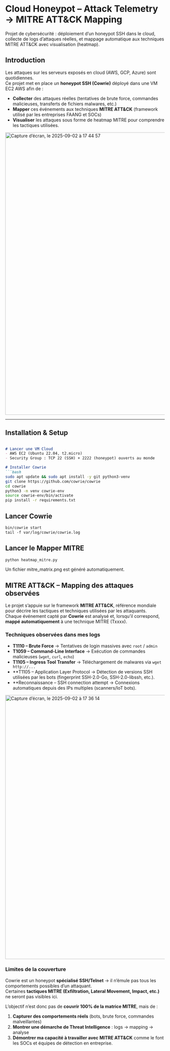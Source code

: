 # Cloud Honeypot – Attack Telemetry → MITRE ATT&CK Mapping 
Projet de cybersécurité : déploiement d’un honeypot SSH dans le cloud, collecte de logs d’attaques réelles, et mappage automatique aux techniques MITRE ATT&CK avec visualisation (heatmap).

## Introduction

Les attaques sur les serveurs exposés en cloud (AWS, GCP, Azure) sont quotidiennes.  
Ce projet met en place un **honeypot SSH (Cowrie)** déployé dans une VM EC2 AWS afin de :  

-  **Collecter** des attaques réelles (tentatives de brute force, commandes malicieuses, transferts de fichiers malwares, etc.)  
-  **Mapper** ces événements aux techniques **MITRE ATT&CK** (framework utilisé par les entreprises FAANG et SOCs)  
-  **Visualiser** les attaques sous forme de heatmap MITRE pour comprendre les tactiques utilisées.  

<img width="715" height="893" alt="Capture d’écran, le 2025-09-02 à 17 44 57" src="https://github.com/user-attachments/assets/b066077b-6c69-4173-b617-c3b8c49ecefc" />

---

## Installation & Setup

```md

# Lancer une VM Cloud
- AWS EC2 (Ubuntu 22.04, t2.micro)
- Security Group : TCP 22 (SSH) + 2222 (honeypot) ouverts au monde

# Installer Cowrie
```bash
sudo apt update && sudo apt install -y git python3-venv
git clone https://github.com/cowrie/cowrie
cd cowrie
python3 -m venv cowrie-env
source cowrie-env/bin/activate
pip install -r requirements.txt

```
## Lancer Cowrie

```md
bin/cowrie start
tail -f var/log/cowrie/cowrie.log
```

## Lancer le Mapper MITRE

```md
python heatmap_mitre.py
```
Un fichier mitre_matrix.png est généré automatiquement.

## MITRE ATT&CK – Mapping des attaques observées

Le projet s’appuie sur le framework **MITRE ATT&CK**, référence mondiale pour décrire les tactiques et techniques utilisées par les attaquants.  
Chaque événement capté par **Cowrie** est analysé et, lorsqu’il correspond, **mappé automatiquement** à une technique MITRE (Txxxx).

### Techniques observées dans mes logs
- **T1110 – Brute Force** → Tentatives de login massives avec `root` / `admin`  
- **T1059 – Command-Line Interface** → Exécution de commandes malicieuses (`wget`, `curl`, `echo`)  
- **T1105 – Ingress Tool Transfer** → Téléchargement de malwares via `wget http://...`  
- **T1105 – Application Layer Protocol → Détection de versions SSH utilisées par les bots (fingerprint SSH-2.0-Go, SSH-2.0-libssh, etc.).
- **Reconnaissance – SSH connection attempt → Connexions automatiques depuis des IPs multiples (scanners/IoT bots).

<img width="688" height="835" alt="Capture d’écran, le 2025-09-02 à 17 36 14" src="https://github.com/user-attachments/assets/59f4dddb-bdfb-4363-a163-ba853297d71e" />

### Limites de la couverture
Cowrie est un honeypot **spécialisé SSH/Telnet** → il n’émule pas tous les comportements possibles d’un attaquant.  
Certaines **tactiques MITRE (Exfiltration, Lateral Movement, Impact, etc.)** ne seront pas visibles ici.  

L’objectif n’est donc pas de **couvrir 100% de la matrice MITRE**, mais de :  
1. **Capturer des comportements réels** (bots, brute force, commandes malveillantes)  
2. **Montrer une démarche de Threat Intelligence** : logs → mapping → analyse  
3. **Démontrer ma capacité à travailler avec MITRE ATT&CK** comme le font les SOCs et équipes de détection en entreprise.

